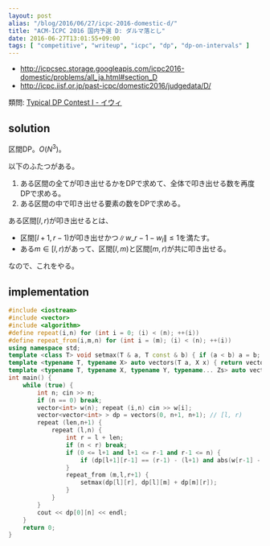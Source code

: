 ```yaml
---
layout: post
alias: "/blog/2016/06/27/icpc-2016-domestic-d/"
title: "ACM-ICPC 2016 国内予選 D: ダルマ落とし"
date: 2016-06-27T13:01:55+09:00
tags: [ "competitive", "writeup", "icpc", "dp", "dp-on-intervals" ]
---
```


-   <http://icpcsec.storage.googleapis.com/icpc2016-domestic/problems/all_ja.html#section_D>
-   <http://icpc.iisf.or.jp/past-icpc/domestic2016/judgedata/D/>

類問: [Typical DP Contest I - イウィ](https://beta.atcoder.jp/contests/tdpc/tasks/tdpc_iwi)

## solution

区間DP。$O(N^3)$。

以下のふたつがある。

1.  ある区間の全てが叩き出せるかをDPで求めて、全体で叩き出せる数を再度DPで求める。
2.  ある区間の中で叩き出せる要素の数をDPで求める。

ある区間$[l,r)$が叩き出せるとは、

-   区間$[l+1,r-1)$が叩き出せかつ$\|w\_{r-1} - w_l\| \le 1$を満たす。
-   ある$m \in [l,r)$があって、区間$[l,m)$と区間$[m,r)$が共に叩き出せる。

なので、これをやる。

## implementation

``` c++
#include <iostream>
#include <vector>
#include <algorithm>
#define repeat(i,n) for (int i = 0; (i) < (n); ++(i))
#define repeat_from(i,m,n) for (int i = (m); (i) < (n); ++(i))
using namespace std;
template <class T> void setmax(T & a, T const & b) { if (a < b) a = b; }
template <typename T, typename X> auto vectors(T a, X x) { return vector<T>(x, a); }
template <typename T, typename X, typename Y, typename... Zs> auto vectors(T a, X x, Y y, Zs... zs) { auto cont = vectors(a, y, zs...); return vector<decltype(cont)>(x, cont); }
int main() {
    while (true) {
        int n; cin >> n;
        if (n == 0) break;
        vector<int> w(n); repeat (i,n) cin >> w[i];
        vector<vector<int> > dp = vectors(0, n+1, n+1); // [l, r)
        repeat (len,n+1) {
            repeat (l,n) {
                int r = l + len;
                if (n < r) break;
                if (0 <= l+1 and l+1 <= r-1 and r-1 <= n) {
                    if (dp[l+1][r-1] == (r-1) - (l+1) and abs(w[r-1] - w[l]) <= 1) setmax(dp[l][r], dp[l+1][r-1] + 2);
                }
                repeat_from (m,l,r+1) {
                    setmax(dp[l][r], dp[l][m] + dp[m][r]);
                }
            }
        }
        cout << dp[0][n] << endl;
    }
    return 0;
}
```
